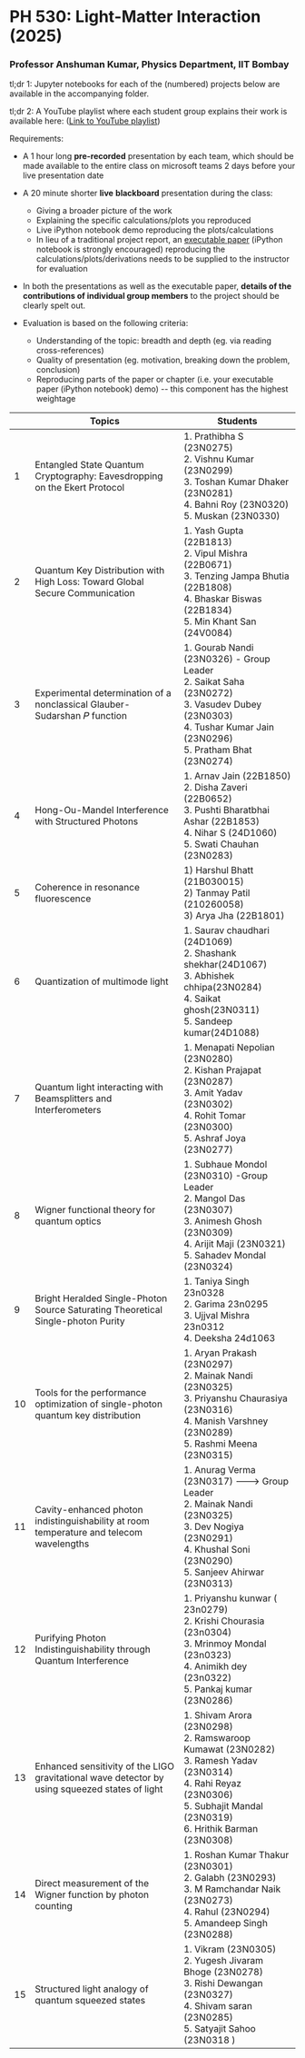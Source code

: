 # PH 530: Light-Matter Interaction (2025)

### Professor Anshuman Kumar, Physics Department, IIT Bombay

tl;dr 1: Jupyter notebooks for each of the (numbered) projects below are available in the accompanying folder.

tl;dr 2: A YouTube playlist where each student group explains their work is available here: ([Link to YouTube playlist](https://www.youtube.com/playlist?list=PLBAf4P2YTnSUlQ9lg9TeWOpHnt-V_T7vW))

Requirements:

- A 1 hour long **pre-recorded** presentation by each team, which should be made available to the entire class on microsoft teams 2 days before your live presentation date

- A 20 minute shorter **live** **blackboard** presentation during the class:

  - Giving a broader picture of the work
  - Explaining the specific calculations/plots you reproduced
  - Live iPython notebook demo reproducing the plots/calculations
  - In lieu of a traditional project report, an [executable paper](https://www.nature.com/articles/s42005-020-00403-4) (iPython notebook is strongly encouraged) reproducing the calculations/plots/derivations needs to be supplied to the instructor for evaluation

- In both the presentations as well as the executable paper, **details of the contributions of individual group members** to the project should be clearly spelt out.

- Evaluation is based on the following criteria:

  - Understanding of the topic: breadth and depth (eg. via reading cross-references)
  - Quality of presentation (eg. motivation, breaking down the problem, conclusion)
  - Reproducing parts of the paper or chapter (i.e. your executable paper (iPython notebook) demo) -- this component has the highest weightage
 

|    | Topics                                                                                         | Students                                                                                                                                                                                  |
| -- | ---------------------------------------------------------------------------------------------- | ----------------------------------------------------------------------------------------------------------------------------------------------------------------------------------------- |
| 1  | Entangled State Quantum Cryptography: Eavesdropping on the Ekert Protocol                      | 1\. Prathibha S (23N0275)<br>2\. Vishnu Kumar (23N0299)<br>3\. Toshan Kumar Dhaker (23N0281)<br>4\. Bahni Roy (23N0320)<br>5\. Muskan (23N0330)                                           |
| 2  | Quantum Key Distribution with High Loss: Toward Global Secure Communication                    | 1\. Yash Gupta (22B1813)<br>2\. Vipul Mishra (22B0671)<br>3\. Tenzing Jampa Bhutia (22B1808)<br>4\. Bhaskar Biswas (22B1834)<br>5\. Min Khant San (24V0084)                               |
| 3  | Experimental determination of a nonclassical Glauber-Sudarshan 𝑃 function                     | 1\. Gourab Nandi (23N0326) - Group Leader<br>2\. Saikat Saha (23N0272)<br>3\. Vasudev Dubey (23N0303)<br>4\. Tushar Kumar Jain (23N0296)<br>5\. Pratham Bhat (23N0274)                    |
| 4  | Hong-Ou-Mandel Interference with Structured Photons                                            | 1\. Arnav Jain (22B1850)<br>2\. Disha Zaveri (22B0652)<br>3\. Pushti Bharatbhai Ashar (22B1853)<br>4\. Nihar S (24D1060)<br>5\. Swati Chauhan (23N0283)                                   |
| 5  | Coherence in resonance fluorescence                                                            | 1) Harshul Bhatt (21B030015)<br>2) Tanmay Patil (210260058)<br>3) Arya Jha (22B1801)                                                                                                      |
| 6  | Quantization of multimode light                                                                | 1\. Saurav chaudhari (24D1069)<br>2\. Shashank shekhar(24D1067)<br>3\. Abhishek chhipa(23N0284)<br>4\. Saikat ghosh(23N0311)<br>5\. Sandeep kumar(24D1088)                                |
| 7  | Quantum light interacting with Beamsplitters and Interferometers                               | 1\. Menapati Nepolian (23N0280)<br>2\. Kishan Prajapat (23N0287)<br>3\. Amit Yadav (23N0302)<br>4\. Rohit Tomar (23N0300)<br>5\. Ashraf Joya (23N0277)                                    |
| 8  | Wigner functional theory for quantum optics                                                    | 1\. Subhaue Mondol (23N0310) -Group Leader<br>2\. Mangol Das (23N0307)<br>3\. Animesh Ghosh (23N0309)<br>4\. Arijit Maji (23N0321)<br>5\. Sahadev Mondal (23N0324)                        |
| 9  | Bright Heralded Single-Photon Source Saturating Theoretical Single-photon Purity               | 1\. Taniya Singh 23n0328<br>2\. Garima 23n0295<br>3\. Ujjval Mishra 23n0312<br>4\. Deeksha 24d1063                                                                                        |
| 10 | Tools for the performance optimization of single-photon quantum key distribution               | 1\. Aryan Prakash (23N0297)<br>2\. Mainak Nandi (23N0325)<br>3\. Priyanshu Chaurasiya (23N0316)<br>4\. Manish Varshney (23N0289)<br>5\. Rashmi Meena (23N0315)                            |
| 11 | Cavity-enhanced photon indistinguishability at room temperature and telecom wavelengths        | 1\. Anurag Verma (23N0317) ---> Group Leader<br>2\. Mainak Nandi (23N0325)<br>3\. Dev Nogiya (23N0291)<br>4\. Khushal Soni (23N0290)<br>5\. Sanjeev Ahirwar (23N0313)                     |
| 12 | Purifying Photon Indistinguishability through Quantum Interference                             | 1\. Priyanshu kunwar ( 23n0279)<br>2\. Krishi Chourasia (23n0304)<br>3\. Mrinmoy Mondal (23n0323)<br>4\. Animikh dey (23n0322)<br>5\. Pankaj kumar (23N0286)                              |
| 13 | Enhanced sensitivity of the LIGO gravitational wave detector by using squeezed states of light | 1\. Shivam Arora (23N0298)<br>2\. Ramswaroop Kumawat (23N0282)<br>3\. Ramesh Yadav (23N0314)<br>4\. Rahi Reyaz (23N0306)<br>5\. Subhajit Mandal (23N0319)<br>6\. Hrithik Barman (23N0308) |
| 14 | Direct measurement of the Wigner function by photon counting                                   | 1\. Roshan Kumar Thakur (23N0301)<br>2\. Galabh (23N0293)<br>3\. M Ramchandar Naik (23N0273)<br>4\. Rahul (23N0294)<br>5\. Amandeep Singh (23N0288)                                       |
| 15 | Structured light analogy of quantum squeezed states                                            | 1\. Vikram (23N0305)<br>2\. Yugesh Jivaram Bhoge (23N0278)<br>3\. Rishi Dewangan (23N0327)<br>4\. Shivam saran (23N0285)<br>5\. Satyajit Sahoo (23N0318 )                                 |

